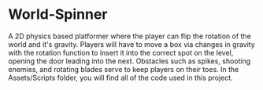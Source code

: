 # World-Spinner
A 2D physics based platformer where the player can flip the rotation of the world and it's gravity. Players will have to move a box via changes in gravity with the rotation function to insert it into the correct spot on the level, opening the door leading into the next. Obstacles such as spikes, shooting enemies, and rotating blades serve to keep players on their toes.
In the Assets/Scripts folder, you will find all of the code used in this project.
